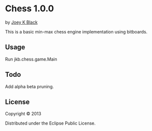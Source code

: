 # Chess 1.0.0

by [Joey K Black](joey-black.appspot.com)

This is a basic min-max chess engine implementation using bitboards.

## Usage

Run jkb.chess.game.Main

## Todo

Add alpha beta pruning.

## License

Copyright © 2013

Distributed under the Eclipse Public License.
